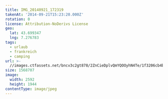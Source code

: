```yaml
---
title: IMG_20140921_172319
takenAt: '2014-09-21T15:23:20.000Z'
rotation: 0
license: Attribution-NoDerivs License
geo:
  lat: 43.699347
  lng: 7.276783
tags:
  - urlaub
  - frankreich
  - camping
url: >-
  //images.ctfassets.net/bncv3c2gt878/2ZnCieDplvQmYQOOyhN4Te/1f3206cb4bdb0ae218b9c58928ab6485/img_20140921_172319_28208915442_o
size: 1568707
image:
  width: 2592
  height: 1944
contentType: image/jpeg
---
```


